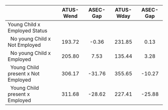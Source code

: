 
|                      |    ATUS-Wend |     ASEC-Gap |    ATUS-Wday |     ASEC-Gap |
| -------------------- | :----------: | :----------: | :----------: | :----------: |
| Young Child x Employed Status |              |              |              |              |
| &nbsp;&nbsp;No young Child x Not Employed |       193.72 |        -0.36 |       231.85 |         0.13 |
| &nbsp;&nbsp;No young Child x Employed |       205.80 |         7.53 |       135.44 |         3.28 |
| &nbsp;&nbsp;Young Child present x Not Employed |       306.17 |       -31.76 |       355.65 |       -10.27 |
| &nbsp;&nbsp;Young Child present x Employed |       311.68 |       -28.62 |       227.41 |       -25.88 |

